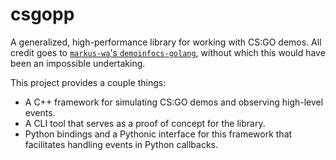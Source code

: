 # csgopp

A generalized, high-performance library for working with CS:GO demos. All credit goes to [`markus-wa`'s `demoinfocs-golang`](https://github.com/markus-wa/demoinfocs-golang), without which this would have been an impossible undertaking.

This project provides a couple things:

- A C++ framework for simulating CS:GO demos and observing high-level events.
- A CLI tool that serves as a proof of concept for the library.
- Python bindings and a Pythonic interface for this framework that facilitates handling events in Python callbacks.
